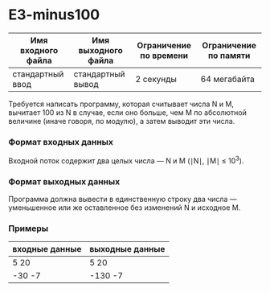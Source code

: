 # E3-minus100

|Имя входного файла|Имя выходного файла|Ограничение по времени|Ограничение по памяти|
|-|-|-|-|
|стандартный ввод|стандартный вывод|2 секунды|64 мегабайта|

Требуется написать программу, которая считывает числа N и M, вычитает 100 из N в случае, если оно больше, чем M по абсолютной величине (иначе говоря, по модулю), а затем выводит эти числа.
### Формат входных данных
Входной поток содержит два целых числа — N и M (∣N∣, ∣M∣ ≤ 10<sup>3</sup>).
### Формат выходных данных
Программа должна вывести в единственную строку два числа — уменьшенное или же оставленное без изменений N и исходное M.
### Примеры
|входные данные|выходные данные|
|-|-|
|5 20|5 20|
|-30 -7|-130 -7|
